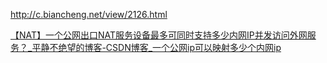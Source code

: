 http://c.biancheng.net/view/2126.html


[【NAT】一个公网出口NAT服务设备最多可同时支持多少内网IP并发访问外网服务？_平静不绝望的博客-CSDN博客_一个公网ip可以映射多少个内网ip](https://blog.csdn.net/qfzhangwei/article/details/90614129)

